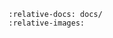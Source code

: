 <!-- markdownlint-disable MD041 -->
```{include} ../README.md
:relative-docs: docs/
:relative-images:
```
